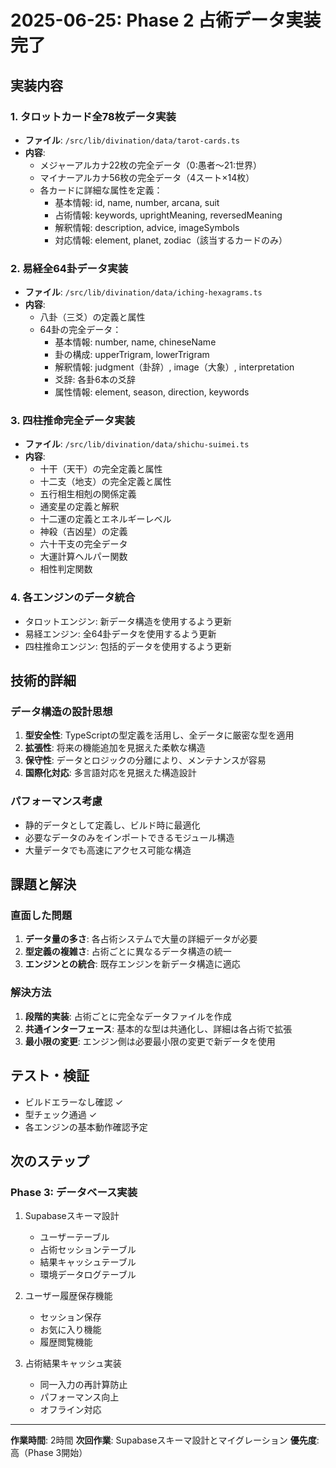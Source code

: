 # 2025-06-25: Phase 2 占術データ実装完了

## 実装内容

### 1. タロットカード全78枚データ実装
- **ファイル**: `/src/lib/divination/data/tarot-cards.ts`
- **内容**:
  - メジャーアルカナ22枚の完全データ（0:愚者〜21:世界）
  - マイナーアルカナ56枚の完全データ（4スート×14枚）
  - 各カードに詳細な属性を定義：
    - 基本情報: id, name, number, arcana, suit
    - 占術情報: keywords, uprightMeaning, reversedMeaning
    - 解釈情報: description, advice, imageSymbols
    - 対応情報: element, planet, zodiac（該当するカードのみ）

### 2. 易経全64卦データ実装
- **ファイル**: `/src/lib/divination/data/iching-hexagrams.ts`
- **内容**:
  - 八卦（三爻）の定義と属性
  - 64卦の完全データ：
    - 基本情報: number, name, chineseName
    - 卦の構成: upperTrigram, lowerTrigram
    - 解釈情報: judgment（卦辞）, image（大象）, interpretation
    - 爻辞: 各卦6本の爻辞
    - 属性情報: element, season, direction, keywords

### 3. 四柱推命完全データ実装
- **ファイル**: `/src/lib/divination/data/shichu-suimei.ts`
- **内容**:
  - 十干（天干）の完全定義と属性
  - 十二支（地支）の完全定義と属性
  - 五行相生相剋の関係定義
  - 通変星の定義と解釈
  - 十二運の定義とエネルギーレベル
  - 神殺（吉凶星）の定義
  - 六十干支の完全データ
  - 大運計算ヘルパー関数
  - 相性判定関数

### 4. 各エンジンのデータ統合
- タロットエンジン: 新データ構造を使用するよう更新
- 易経エンジン: 全64卦データを使用するよう更新
- 四柱推命エンジン: 包括的データを使用するよう更新

## 技術的詳細

### データ構造の設計思想
1. **型安全性**: TypeScriptの型定義を活用し、全データに厳密な型を適用
2. **拡張性**: 将来の機能追加を見据えた柔軟な構造
3. **保守性**: データとロジックの分離により、メンテナンスが容易
4. **国際化対応**: 多言語対応を見据えた構造設計

### パフォーマンス考慮
- 静的データとして定義し、ビルド時に最適化
- 必要なデータのみをインポートできるモジュール構造
- 大量データでも高速にアクセス可能な構造

## 課題と解決

### 直面した問題
1. **データ量の多さ**: 各占術システムで大量の詳細データが必要
2. **型定義の複雑さ**: 占術ごとに異なるデータ構造の統一
3. **エンジンとの統合**: 既存エンジンを新データ構造に適応

### 解決方法
1. **段階的実装**: 占術ごとに完全なデータファイルを作成
2. **共通インターフェース**: 基本的な型は共通化し、詳細は各占術で拡張
3. **最小限の変更**: エンジン側は必要最小限の変更で新データを使用

## テスト・検証
- ビルドエラーなし確認 ✓
- 型チェック通過 ✓
- 各エンジンの基本動作確認予定

## 次のステップ

### Phase 3: データベース実装
1. Supabaseスキーマ設計
   - ユーザーテーブル
   - 占術セッションテーブル
   - 結果キャッシュテーブル
   - 環境データログテーブル

2. ユーザー履歴保存機能
   - セッション保存
   - お気に入り機能
   - 履歴閲覧機能

3. 占術結果キャッシュ実装
   - 同一入力の再計算防止
   - パフォーマンス向上
   - オフライン対応

---
**作業時間**: 2時間
**次回作業**: Supabaseスキーマ設計とマイグレーション
**優先度**: 高（Phase 3開始）